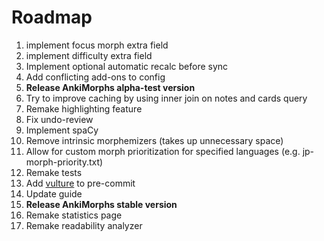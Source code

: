 # Roadmap

1. implement focus morph extra field
1. implement difficulty extra field
2. Implement optional automatic recalc before sync
2. Add conflicting add-ons to config
3. **Release AnkiMorphs alpha-test version**
4. Try to improve caching by using inner join on notes and cards query
5. Remake highlighting feature
6. Fix undo-review
7. Implement spaCy
8. Remove intrinsic morphemizers (takes up unnecessary space)
9. Allow for custom morph prioritization for specified languages (e.g. jp-morph-priority.txt)
10. Remake tests
11. Add [vulture](https://github.com/jendrikseipp/vulture) to pre-commit
12. Update guide
13. **Release AnkiMorphs stable version**
14. Remake statistics page
15. Remake readability analyzer



